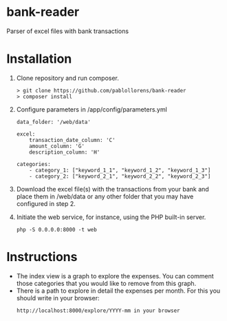 # bank-reader
Parser of excel files with bank transactions

# Installation
1) Clone repository and run composer.
    ```
    > git clone https://github.com/pablollorens/bank-reader
    > composer install
    ```

2) Configure parameters in /app/config/parameters.yml
    ```
    data_folder: '/web/data'
    
    excel:
        transaction_date_column: 'C'
        amount_column: 'G'
        description_column: 'H'
    
    categories:
        - category_1: ["keyword_1_1", "keyword_1_2", "keyword_1_3"]
        - category_2: ["keyword_2_1", "keyword_2_2", "keyword_2_3"]
    ```

3) Download the excel file(s) with the transactions from your bank and place them in /web/data or any other folder that you may have configured in step 2.

4) Initiate the web service, for instance, using the PHP built-in server.
    ```
    php -S 0.0.0.0:8000 -t web
    ```

# Instructions
- The index view is a graph to explore the expenses. You can comment those categories that you would like to remove from this graph.
- There is a path to explore in detail the expenses per month. For this you should write in your browser:
    ```
    http://localhost:8000/explore/YYYY-mm in your browser
    ```
